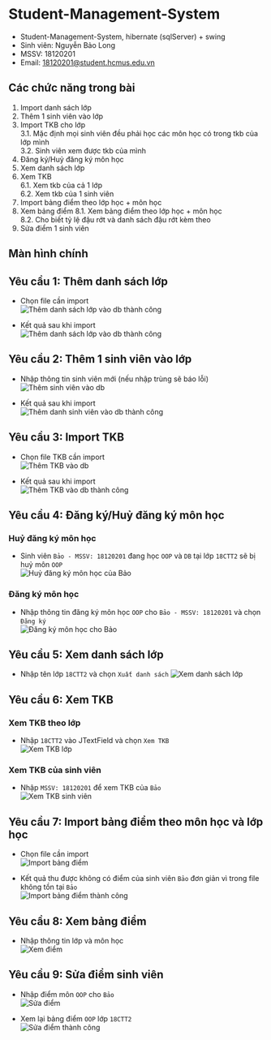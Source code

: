 # Student-Management-System

* Student-Management-System, hibernate (sqlServer) + swing  
* Sinh viên: Nguyễn Bảo Long  
* MSSV: 18120201  
* Email: 18120201@student.hcmus.edu.vn  

## Các chức năng trong bài

1. Import danh sách lớp  
2. Thêm 1 sinh viên vào lớp  
3. Import TKB cho lớp  
    3.1. Mặc định mọi sinh viên đều phải học các môn học có trong tkb của lớp mình  
    3.2. Sinh viên xem được tkb của mình  
4. Đăng ký/Huỷ đăng ký môn học  
5. Xem danh sách lớp  
6. Xem TKB  
    6.1. Xem tkb của cả 1 lớp  
    6.2. Xem tkb của 1 sinh viên  
7. Import bảng điểm theo lớp học + môn học  
8. Xem bảng điểm
    8.1. Xem bảng điểm theo lớp học + môn học  
    8.2. Cho biết tỷ lệ đậu rớt và danh sách đậu rớt kèm theo  
9. Sửa điểm 1 sinh viên  

## Màn hình chính  

## Yêu cầu 1: Thêm danh sách lớp  

* Chọn file cần import  
![Thêm danh sách lớp vào db thành công](./commit/AddLop.png)  
  
* Kết quả sau khi import  
![Thêm danh sách lớp vào db thành công](./commit/AddLopThanhCong.png)  

## Yêu cầu 2: Thêm 1 sinh viên vào lớp  

* Nhập thông tin sinh viên mới (nếu nhập trùng sẽ báo lỗi)  
![Thêm sinh viên vào db](./commit/AddSinhVien.png)  
  
* Kết quả sau khi import  
![Thêm danh sinh viên vào db thành công](./commit/AddSinhVienThanhCong.png)  

## Yêu cầu 3: Import TKB  

* Chọn file TKB cần import  
![Thêm TKB vào db](./commit/AddTKB.png)  
  
* Kết quả sau khi import  
![Thêm TKB vào db thành công](./commit/AddTKBThanhCong.png)  

## Yêu cầu 4: Đăng ký/Huỷ đăng ký môn học  

### Huỷ đăng ký môn học  

* Sinh viên `Bảo - MSSV: 18120201` đang học `OOP` và `DB` tại lớp `18CTT2` sẽ bị huỷ môn `OOP`  
![Huỷ đăng ký môn học của Bảo](./commit/HuyDangKy.png)  

### Đăng ký môn học  

* Nhập thông tin đăng ký môn học `OOP` cho `Bảo - MSSV: 18120201` và chọn `Đăng ký`  
![Đăng ký môn học cho Bảo](./commit/DangKyMon.png)  

## Yêu cầu 5: Xem danh sách lớp  

* Nhập tên lớp `18CTT2` và chọn `Xuất danh sách`
![Xem danh sách lớp](./commit/AddSinhVienThanhCong1.png)  

## Yêu cầu 6: Xem TKB  

### Xem TKB theo lớp  

* Nhập `18CTT2` vào JTextField và chọn `Xem TKB`  
![Xem TKB lớp](./commit/XemTKBLop.png)  

### Xem TKB của sinh viên  

* Nhập `MSSV: 18120201` để xem TKB của `Bảo`  
![Xem TKB sinh viên](./commit/XemTKBSinhVien.png)  

## Yêu cầu 7: Import bảng điểm theo môn học và lớp học  

* Chọn file cần import  
![Import bảng điểm](./commit/AddBangDiem.png)  
  
* Kết quả thu được không có điểm của sinh viên `Bảo` đơn giản vì trong file không tồn tại `Bảo`  
![Import bảng điểm thành công](./commit/AddBangDiemThanhCong.png)  

## Yêu cầu 8: Xem bảng điểm  

* Nhập thông tin lớp và môn học  
![Xem điểm](./commit/XemDiem.png)  

## Yêu cầu 9: Sửa điểm sinh viên  

* Nhập điểm môn `OOP` cho `Bảo`  
![Sửa điểm](./commit/SuaDiem.png)  
  
* Xem lại bảng điểm `OOP` lớp `18CTT2`  
![Sửa điểm thành công](./commit/XemLai.png)  